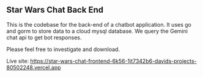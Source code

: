 ## Star Wars Chat Back End

This is the codebase for the back-end of a chatbot application. It uses go and gorm to store data to a cloud mysql database.  We query the Gemini chat api to get bot responses.

Please feel free to investigate and download.

Live site: https://star-wars-chat-frontend-6k56-1jt7342b6-davids-projects-80502248.vercel.app
